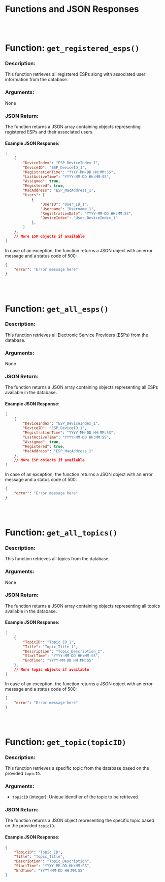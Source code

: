 # Functions and JSON Responses
<br><br>
# Function: `get_registered_esps()`

### Description:
This function retrieves all registered ESPs along with associated user information from the database.

### Arguments:
None

### JSON Return:
The function returns a JSON array containing objects representing registered ESPs and their associated users. 

#### Example JSON Response:
```json
[
    {
        "DeviceIndex": "ESP_DeviceIndex_1",
        "DeviceID": "ESP_DeviceID_1",
        "RegistrationTime": "YYYY-MM-DD HH:MM:SS",
        "LastActiveTime": "YYYY-MM-DD HH:MM:SS",
        "Assigned": true,
        "Registered": true,
        "MacAddress": "ESP_MacAddress_1",
        "Users": [
            {
                "UserID": "User_ID_1",
                "Username": "Username_1",
                "RegistrationDate": "YYYY-MM-DD HH:MM:SS",
                "DeviceIndex": "User_DeviceIndex_1"
            },
        ]
    },
    // More ESP objects if available
]
```

In case of an exception, the function returns a JSON object with an error message and a status code of 500:
```json
{
    "error": "Error message here"
}
```
<br><br>
# Function: `get_all_esps()`

### Description:
This function retrieves all Electronic Service Providers (ESPs) from the database.

### Arguments:
None

### JSON Return:
The function returns a JSON array containing objects representing all ESPs available in the database.

#### Example JSON Response:
```json
[
    {
        "DeviceIndex": "ESP_DeviceIndex_1",
        "DeviceID": "ESP_DeviceID_1",
        "RegistrationTime": "YYYY-MM-DD HH:MM:SS",
        "LastActiveTime": "YYYY-MM-DD HH:MM:SS",
        "Assigned": true,
        "Registered": true,
        "MacAddress": "ESP_MacAddress_1"
    },
    // More ESP objects if available
]
```

In case of an exception, the function returns a JSON object with an error message and a status code of 500:
```json
{
    "error": "Error message here"
}
```
<br><br>
# Function: `get_all_topics()`

### Description:
This function retrieves all topics from the database.

### Arguments:
None

### JSON Return:
The function returns a JSON array containing objects representing all topics available in the database.

#### Example JSON Response:
```json
[
    {
        "TopicID": "Topic_ID_1",
        "Title": "Topic_Title_1",
        "Description": "Topic_Description_1",
        "StartTime": "YYYY-MM-DD HH:MM:SS",
        "EndTime": "YYYY-MM-DD HH:MM:SS"
    },
    // More topic objects if available
]
```
In case of an exception, the function returns a JSON object with an error message and a status code of 500:
```json
{
    "error": "Error message here"
}
```
<br><br>
# Function: `get_topic(topicID)`

### Description:
This function retrieves a specific topic from the database based on the provided `topicID`.

### Arguments:
- `topicID` (integer): Unique identifier of the topic to be retrieved.

### JSON Return:
The function returns a JSON object representing the specific topic based on the provided `topicID`.

#### Example JSON Response:
```json
{
    "TopicID": "Topic_ID",
    "Title": "Topic_Title",
    "Description": "Topic_Description",
    "StartTime": "YYYY-MM-DD HH:MM:SS",
    "EndTime": "YYYY-MM-DD HH:MM:SS"
}
